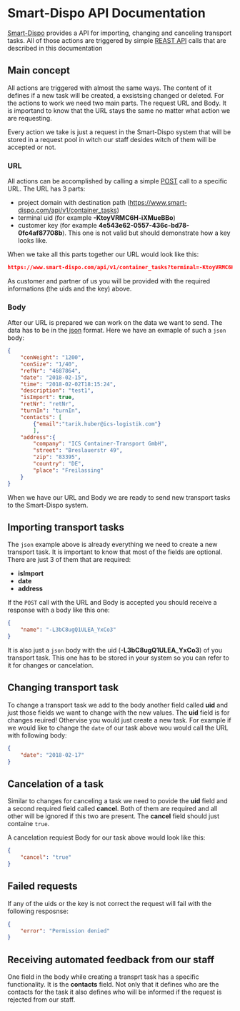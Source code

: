 # Smart-Dispo API Documentation

[Smart-Dispo](https://www.smart-dispo.com/) provides a API for importing, changing and canceling transport tasks. All of those actions are triggered by simple [REAST API](https://de.wikipedia.org/wiki/Representational_State_Transfer) calls that are described in this documentation

## Main concept

All actions are triggered with almost the same ways. The content of it defines if a new task will be created, a exsistsing changed or deleted. For the actions to work we need two main parts. The request URL and Body. It is importand to know that the URL stays the same no matter what action we are requesting.

Every action we take is just a request in the Smart-Dispo system that will be stored in a request pool in witch our staff desides witch of them will be accepted or not.

### URL

All actions can be accomplished by calling a simple [POST](https://en.wikipedia.org/wiki/POST_(HTTP)) call to a specific URL. The URL has 3 parts:
* project domain with destination path (https://www.smart-dispo.com/api/v1/container_tasks)
* terminal uid (for example **-KtoyVRMC6H-iXMueBBo**)
* customer key (for example **4e543e62-0557-436c-bd78-0fc4af87708b**). This one is not valid but should demonstrate how a key looks like.

When we take all this parts together our URL would look like this:

```json
https://www.smart-dispo.com/api/v1/container_tasks?terminal=-KtoyVRMC6H-iXMueBBo&key=-L-exdQpHII42HpYvD3q/4e543e62-0557-436c-bd78-0fc4af87708b
````

As customer and partner of us you will be provided with the required informations (the uids and the key) above. 

### Body

After our URL is prepared we can work on the data we want to send. The data has to be in the [json](https://www.json.org/) format. Here we have an exmaple of such a `json` body:

```json
{
    "conWeight": "1200",
    "conSize": "1/40",
    "refNr": "4687864",
    "date": "2018-02-15",
    "time": "2018-02-02T18:15:24",
    "description": "test1",
    "isImport": true,
    "retNr": "retNr",
    "turnIn": "turnIn",
    "contacts": [
    	{"email":"tarik.huber@ics-logistik.com"}
    	],
    "address":{
    	"company": "ICS Container-Transport GmbH",
    	"street": "Breslauerstr 49",
    	"zip": "83395",
    	"country": "DE",
    	"place": "Freilassing"
    }
}
```

When we have our URL and Body we are ready to send new transport tasks to the Smart-Dispo system.

## Importing transport tasks

The `json` example above is already everything we need to create a new transport task. It is important to know that most of the fields are optional. There are just 3 of them that are required:
* **isImport**
* **date**
* **address**


If the `POST` call with the URL and Body is accepted you should receive a response with a body like this one:

```json
{
    "name": "-L3bC8ugQ1ULEA_YxCo3"
}
```

It is also just a `json` body with the uid (**-L3bC8ugQ1ULEA_YxCo3**) of you transport task. This one has to be stored in your system so you can refer to it for changes or cancelation.

## Changing transport task

To change a transport task we add to the body another field called **uid** and just those fields we want to change with the new values.
The **uid** field is for changes reuired! Othervise you would just create a new task.
For example if we would like to change the `date` of our task above wou would call the URL with following body:

```json
{
    "date": "2018-02-17"
}
```

## Cancelation of a task

Similar to changes for canceling a task we need to povide the **uid** field and a second required field called **cancel**. Both of them are required and all other will be ignored if this two are present. The **cancel** field should just containe `true`.

A cancelation requiest Body for our task above would look like this:

```json
{
    "cancel": "true"
}
```

## Failed requests

If any of the uids or the key is not correct the request will fail with the following resposnse:

```json
{
    "error": "Permission denied"
}
```
## Receiving automated feedback from our staff

One field in the body while creating a transprt task has a specific functionality. It is the **contacts** field. Not only that it defines who are the contacts for the task it also defines who will be informed if the request is rejected from our staff.


